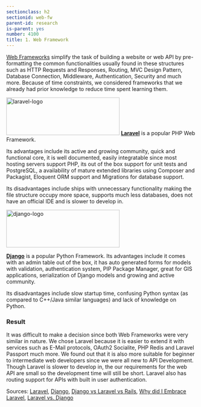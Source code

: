 ```yaml
---
sectionclass: h2
sectionid: web-fw
parent-id: research
is-parent: yes
number: 4100
title: 1. Web Framework
---
```

[Web Frameworks](https://en.wikipedia.org/wiki/Web_framework) simplify the task of building a website or web API by pre-formatting the common functionalities usually found in these structures such as HTTP Requests and Responses, Routing, MVC Design Pattern, Database Connection, Middleware, Authentication, Security and much more. Because of time constraints, we considered frameworks that we already had prior knowledge to reduce time spent learning them.

<a href="https://laravel.com/"><img src="{{ site.url }}/img/laravel-logo.png" alt="laravel-logo" style="width: 300px; height: 100px;"></a>
<b>[Laravel](https://laravel.com/)</b> is a popular PHP Web Framework. 

Its advantages include its active and growing community, quick and functional core, it is well documented, easily integratable since most hosting servers support PHP, its out of the box support for unit tests and PostgreSQL, a availability of mature extended libraries using Composer and Packagist, Eloquent ORM support and Migrations for database support. 

Its disadvantages include ships with unnecessary functionality making the file structure occupy more space, supports much less databases, does not have an official IDE and is slower to develop in. 


<a href="https://www.djangoproject.com/"><img src="{{ site.url }}/img/django-logo.png" alt="django-logo" style="width: 300px; height: 100px;"></a>

<b>[Django](https://www.djangoproject.com/)</b> is a popular Python Framework. Its advantages include it comes with an admin table out of the box, it has auto generated forms for models with validation, authentication system, PIP Package Manager, great for GIS applications, serialization of Django models and growing and active community. 

Its disadvantages include slow startup time, confusing Python syntax (as compared to C++/Java similar languages) and lack of knowledge on Python.

### Result

It was difficult to make a decision since both Web Frameworks were very similar in nature. We chose Laravel because it is easier to extend it with services such as E-Mail protocols, OAuth2 Socialite, PHP Redis and Laravel Passport much more. We found out that it is also more suitable for beginner to intermediate web developers since we were all new to API Development. Though Laravel is slower to develop in, the our requirements for the web API are small so the development time will still be short. Laravel also has routing support for APIs with built in user authentication. 


Sources: [Laravel](https://laravel.com), [Django](https://www.djangoproject.com/), [Django vs Laravel vs Rails](http://www.findalltogether.com/post/django-vs-laravel-vs-rails/), [Why did I Embrace Laravel](https://www.toptal.com/laravel/why-i-decided-to-embrace-laravel), [Laravel vs. Django](http://vschart.com/compare/laravel/vs/django-framework)
